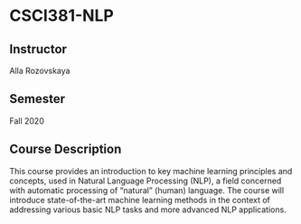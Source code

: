 # CSCI381-NLP

## Instructor 
Alla Rozovskaya

## Semester
Fall 2020

## Course Description
This course provides an introduction to key machine learning principles and concepts, used in Natural Language Processing (NLP), a field concerned with automatic processing of “natural” (human) language. The course will introduce state-of-the-art machine learning methods in the context of addressing various basic NLP tasks and more advanced NLP applications.

